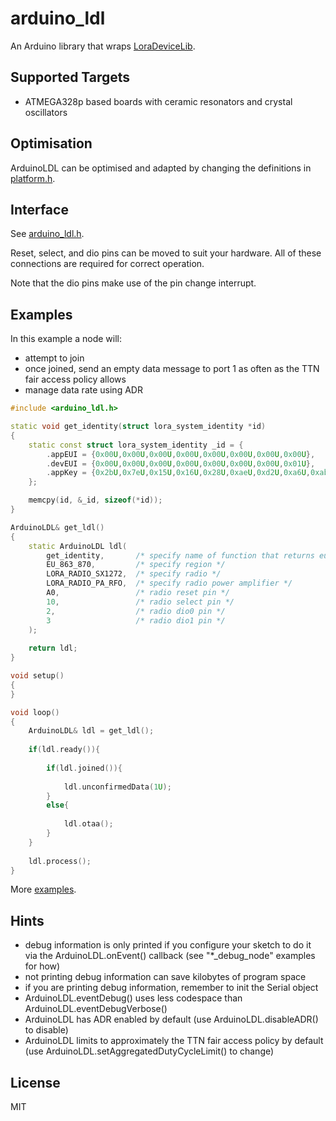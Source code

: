 arduino_ldl
===========

An Arduino library that wraps [LoraDeviceLib](https://github.com/cjhdev/lora_device_lib).

## Supported Targets

- ATMEGA328p based boards with ceramic resonators and crystal oscillators

## Optimisation

ArduinoLDL can be optimised and adapted by changing the definitions in [platform.h](platform.h).

## Interface

See [arduino_ldl.h](arduino_ldl.h).

Reset, select, and dio pins can be moved to suit your hardware. All
of these connections are required for correct operation.

Note that the dio pins make use of the pin change interrupt.

## Examples

In this example a node will:

- attempt to join
- once joined, send an empty data message to port 1 as often as the TTN fair access policy allows
- manage data rate using ADR

~~~ C++
#include <arduino_ldl.h>

static void get_identity(struct lora_system_identity *id)
{       
    static const struct lora_system_identity _id = {
        .appEUI = {0x00U,0x00U,0x00U,0x00U,0x00U,0x00U,0x00U,0x00U},
        .devEUI = {0x00U,0x00U,0x00U,0x00U,0x00U,0x00U,0x00U,0x01U},
        .appKey = {0x2bU,0x7eU,0x15U,0x16U,0x28U,0xaeU,0xd2U,0xa6U,0xabU,0xf7U,0x15U,0x88U,0x09U,0xcfU,0x4fU,0x3cU}
    };

    memcpy(id, &_id, sizeof(*id));
}

ArduinoLDL& get_ldl()
{
    static ArduinoLDL ldl(
        get_identity,       /* specify name of function that returns euis and key */
        EU_863_870,         /* specify region */
        LORA_RADIO_SX1272,  /* specify radio */    
        LORA_RADIO_PA_RFO,  /* specify radio power amplifier */
        A0,                 /* radio reset pin */
        10,                 /* radio select pin */
        2,                  /* radio dio0 pin */
        3                   /* radio dio1 pin */
    );
    
    return ldl;
}

void setup() 
{
}

void loop() 
{ 
    ArduinoLDL& ldl = get_ldl();
    
    if(ldl.ready()){
    
        if(ldl.joined()){
        
            ldl.unconfirmedData(1U);                 
        }
        else{
         
            ldl.otaa();
        }
    }    
    
    ldl.process();        
}
~~~

More [examples](examples).

## Hints

- debug information is only printed if you configure your sketch to do it via the ArduinoLDL.onEvent() callback (see "*_debug_node" examples for how)
- not printing debug information can save kilobytes of program space
- if you are printing debug information, remember to init the Serial object
- ArduinoLDL.eventDebug() uses less codespace than ArduinoLDL.eventDebugVerbose()
- ArduinoLDL has ADR enabled by default (use ArduinoLDL.disableADR() to disable)
- ArduinoLDL limits to approximately the TTN fair access policy by default (use ArduinoLDL.setAggregatedDutyCycleLimit() to change)

## License

MIT
